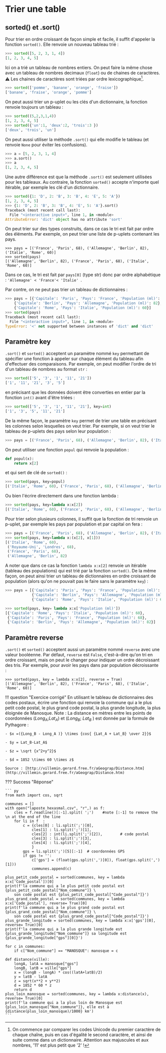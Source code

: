 # Trier une table

## sorted() et .sort()

Pour trier en ordre croissant de façon simple et facile, il suffit d'appeler la fonction `sorted()`. Elle renvoie un nouveau tableau trié :

``` py
>>> sorted([5, 2, 3, 1, 4])
[1, 2, 3, 4, 5]
```

Ici on a trié un tableau de nombres entiers. On peut faire la même chose avec un tableau de nombres decimaux (`float`)  ou de chaines de caractères. :warning: Les chaines de caractères sont triées par ordre lexicographique[^4.1].

[^4.1]: On commence par comparer les  codes Unicode du premier caractère de chaque chaîne, puis en cas d'égalité le second caractère, et ainsi de suite comme dans un dictionnaire. Attention aux majuscules et aux nombres, '11' est plus petit que '2' !

``` py
>>> sorted(['pomme', 'banane', 'orange', 'fraise'])
['banane', 'fraise', 'orange', 'pomme']
```

On peut aussi trier un p-uplet ou les clés d'un dictionnaire, la fonction renvoie toujours un tableau :

``` py
>>> sorted((5,2,3,1,4))
[1, 2, 3, 4, 5]
>>> sorted({'un':1, 'deux':2, 'trois':3 })
['deux', 'trois', 'un']
```

On peut aussi utiliser la méthode `.sort()` qui elle modifie le tableau (et renvoie `None` pour éviter les confusions).

``` py
>>> a = [5, 2, 3, 1, 4]
>>> a.sort()
>>> a
[1, 2, 3, 4, 5]
```

Une autre différence est que la méthode `.sort()` est seulement utilisées pour les tableaux. Au contraire, la fonction `sorted()` accepte n'importe quel itérable, par exemple les clé d'un dictionnaire.

``` py
>>> sorted({1: 'D', 2: 'B', 3: 'B', 4: 'E', 5: 'A'})
[1, 2, 3, 4, 5]
>>> {1: 'D', 2: 'B', 3: 'B', 4: 'E', 5: 'A'}.sort()
Traceback (most recent call last):
  File "<interactive input>", line 1, in <module>
AttributeError: 'dict' object has no attribute 'sort'
```

On peut trier sur des types construits, dans ce cas le tri est fait par ordre des éléments. Par exemple, on peut trier une liste de p-uplets contenant les pays.

```
>>> pays = [('France', 'Paris', 68), ('Allemagne', 'Berlin', 82), ('Italie', 'Rome', 60)]
>>> sorted(pays)
[('Allemagne', 'Berlin', 82), ('France', 'Paris', 68), ('Italie', 'Rome', 60)]
```

Dans ce cas, le tri est fait par `pays[0]` (type str) donc par ordre alphabétique :  `'Allemagne' < 'France'< 'Italie' `.

Par contre, on ne peut pas trier un tableau de dictionnaires :

``` py
>>> pays = [{'Capitale': 'Paris', 'Pays': 'France', 'Population (ml)': 68}, 
    {'Capitale': 'Berlin', 'Pays': 'Allemagne', 'Population (ml)': 82}, 
    {'Capitale': 'Rome', 'Pays': 'Italie', 'Population (ml)': 60}]
>>> sorted(pays)
Traceback (most recent call last):
  File "<interactive input>", line 1, in <module>
TypeError: '<' not supported between instances of 'dict' and 'dict' 
```


## Paramètre key

`.sort()` et `sorted()` acceptent un paramètre nommé `key` permettant de spécifier une fonction à appeler sur chaque élément du tableau afin d'effectuer des comparaisons. 
Par exemple, on peut modifier l'ordre de tri d'un tableau de nombres au format `str` :

``` py
>>> sorted(['5', '3', '1', '11', '21'])
['1', '11', '21', '3', '5']
```

en précisant que les données doivent être converties en entier par la fonction `int()` avant d'être triées : 

``` py
>>> sorted(['5', '3', '1', '11', '21'], key=int)
['1', '3', '5', '11', '21']
```

De la même façon, le paramètre `key` permet de trier une table en précisant les colonnes selon lesquelles on veut trier. Par exemple, si on veut trier le tableau de p-uplets des pays selon leur population :

``` py
>>> pays = [('France', 'Paris', 68), ('Allemagne', 'Berlin', 82), ('Italie', 'Rome', 60)]
```

On peut utiliser une fonction `popul` qui renvoie la population :

``` py
def popul(x): 
    return x[2]
```

et qui sert de clé de `sorted()` :

``` py
>>> sorted(pays, key=popul)
[('Italie', 'Rome', 60), ('France', 'Paris', 68), ('Allemagne', 'Berlin', 82)]
```

Ou bien l'écrire directement dans une fonction lambda :

``` py
>>> sorted(pays, key=lambda x:x[2])
[('Italie', 'Rome', 60), ('France', 'Paris', 68), ('Allemagne', 'Berlin', 82)]
```

Pour trier selon plusieurs colonnes, il suffit que la fonction de tri renvoie un p-uplet, par exemple les pays par population et par capital on fera : 

``` py
>>> pays = [('France', 'Paris', 68), ('Allemagne', 'Berlin', 82), ('Italie', 'Rome', 60), ('Royaume-Uni', 'Londres', 68),]
>>> sorted(pays, key=lambda x:(x[2], x[1]))
[('Italie', 'Rome', 60),
 ('Royaume-Uni', 'Londres', 68),
 ('France', 'Paris', 68),
 ('Allemagne', 'Berlin', 82)
 ```

A noter que dans ce cas la fonction `lambda x:x[2]` renvoie un itérable (tableau des populations) qui est trié par la fonction `sorted()`. De la même façon, on peut ainsi trier un tableau de dictionnaires en ordre croissant de population (alors qu'on ne pouvait pas le faire sans le paramètre `key`) :  

``` py
>>> pays = [{'Capitale': 'Paris', 'Pays': 'France', 'Population (ml)': 68}, \
            {'Capitale': 'Berlin', 'Pays': 'Allemagne', 'Population (ml)': 82}, \
            {'Capitale': 'Rome', 'Pays': 'Italie', 'Population (ml)': 60}]

>>> sorted(pays, key= lambda x:x['Population (ml)'])
[{'Capitale': 'Rome', 'Pays': 'Italie', 'Population (ml)': 60},
 {'Capitale': 'Paris', 'Pays': 'France', 'Population (ml)': 68},
 {'Capitale': 'Berlin', 'Pays': 'Allemagne', 'Population (ml)': 82}]
```

## Paramètre reverse

`.sort()` et `sorted()` acceptent aussi un paramètre nommé `reverse` avec une valeur booléenne. Par défaut, `reverse` est `False`, c'est-à-dire qu'on tri en ordre croissant, mais on peut le changer pour indiquer un ordre décroissant des tris. 
Par exemple, pour avoir les pays dans par population décroissante :

```
>>> sorted(pays, key = lambda x:x[2], reverse = True)
[('Allemagne', 'Berlin', 82), ('France', 'Paris', 68), ('Italie', 'Rome', 60)]
```


!!! question "Exercice corrigé" 
    En utilisant le tableau de dictionnaires des codes postaux, écrire une fonction qui renvoie la commune qui a le plus petit code postal, le plus grand code postal, la plus grande longitude, la plus éloignée de Manosque. 
    Note : La distance  en mètres entre les points de coordonnées ($Long_A$;$Lat_A$) et ($Long_B$; $Lat_B$ ) est donnée par la formule de Pythagore : 

    - $x =({Long_B - Long_A )} \times {cos⁡{ {Lat_A + Lat_B} \over 2}}$
    
    - $y = Lat_B-Lat_A$
    
    - $z = \sqrt {x^2+y^2}$

    - $d = 1852 \times 60 \times z$

    Source : [http://villemin.gerard.free.fr/aGeograp/Distance.htm](http://villemin.gerard.free.fr/aGeograp/Distance.htm)

??? Success "Réponse"

    ``` py
    from math import cos, sqrt

    communes = []
    with open("laposte_hexasmal.csv", "r",) as f:
        cles = f.readline()[:-1].split( ';')    #note [:-1] to remove the \n at the end of the line
        for li in f  :
            c = {cles[0] : li.split(';')[0],
                cles[1] : li.split(';')[1],
                cles[2] : int(li.split(';')[2]),        # code postal
                cles[3] : li.split(';')[3],
                cles[4] : li.split(';')[4],
                }
            gps = li.split(';')[5][:-1]  # coordonnées GPS
            if gps != '':
                c['gps'] = (float(gps.split(',')[0]), float(gps.split(',')[1]))
                communes.append(c)

    plus_petit_code_postal = sorted(communes, key = lambda x:x['Code_postal'])[0]
    print(f'la commune qui a le plus petit code postal est {plus_petit_code_postal["Nom_commune"]} \
        son code postal est {plus_petit_code_postal["Code_postal"]}')
    plus_grand_code_postal = sorted(communes, key = lambda x:x['Code_postal'], reverse= True)[0]
    print(f'la commune qui a le plus grand code postal est {plus_grand_code_postal["Nom_commune"]} \
        son code postal est {plus_grand_code_postal["Code_postal"]}')
    plus_grande_longitude = sorted(communes, key = lambda x:x['gps'][0], reverse= True)[0]
    print(f'la commune qui a la plus grande longitude est {plus_grande_longitude["Nom_commune"]} sa longitude est {plus_grande_longitude["gps"][0]}')

    for c in communes:
        if c["Nom_commune"] == "MANOSQUE": manosque = c

    def distance(ville):
        longA, latA = manosque["gps"]
        longB, latB = ville["gps"]
        x = (longB - longA) * cos((latA+latB)/2)
        y = latB - latA
        z = sqrt(x**2 + y**2)
        d = 1852 * 60 * z
        return d
    plus_loin_manosque = sorted(communes, key = lambda x:distance(x), reverse= True)[0]
    print(f'la commune qui a la plus loin de Manosque est {plus_loin_manosque["Nom_commune"]}, elle est à {distance(plus_loin_manosque)/1000} km')
    ```

